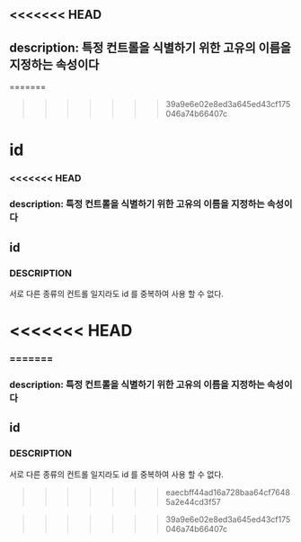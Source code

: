 <<<<<<< HEAD
---
description: 특정 컨트롤을 식별하기 위한 고유의 이름을 지정하는 속성이다
---

=======
>>>>>>> 39a9e6e02e8ed3a645ed43cf175046a74b66407c
# id

### &lt;&lt;&lt;&lt;&lt;&lt;&lt; HEAD

### description: 특정 컨트롤을 식별하기 위한 고유의 이름을 지정하는 속성이다

## id

### DESCRIPTION

서로 다른 종류의 컨트롤 일지라도 id 를 중복하여 사용 할 수 없다.

<<<<<<< HEAD
=======
### =======

### description: 특정 컨트롤을 식별하기 위한 고유의 이름을 지정하는 속성이다

## id

### DESCRIPTION

서로 다른 종류의 컨트롤 일지라도 id 를 중복하여 사용 할 수 없다.

> > > > > > > eaecbff44ad16a728baa64cf76485a2e44cd3f57

>>>>>>> 39a9e6e02e8ed3a645ed43cf175046a74b66407c
